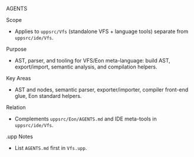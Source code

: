 AGENTS

Scope
- Applies to `uppsrc/Vfs` (standalone VFS + language tools) separate from `uppsrc/ide/Vfs`.

Purpose
- AST, parser, and tooling for VFS/Eon meta-language: build AST, export/import, semantic analysis, and compilation helpers.

Key Areas
- AST and nodes, semantic parser, exporter/importer, compiler front-end glue, Eon standard helpers.

Relation
- Complements `uppsrc/Eon/AGENTS.md` and IDE meta-tools in `uppsrc/ide/Vfs`.

.upp Notes
- List `AGENTS.md` first in `Vfs.upp`.

